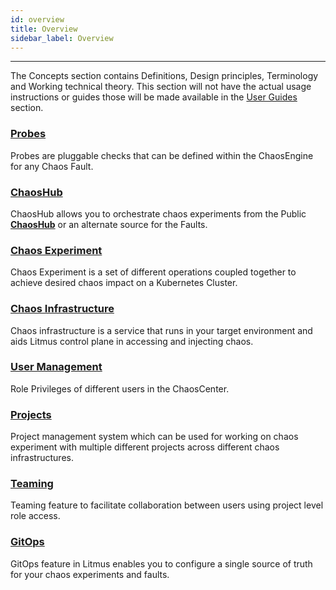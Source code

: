 ```yaml
---
id: overview
title: Overview
sidebar_label: Overview
---
```


---

The Concepts section contains Definitions, Design principles, Terminology and Working technical theory. This section will not have the actual usage instructions or guides those will be made available in the [User Guides](../user-guides/overview.md) section.

### [Probes](probes.md)

Probes are pluggable checks that can be defined within the ChaosEngine for any Chaos Fault.

### [ChaosHub](chaoshub.md)

ChaosHub allows you to orchestrate chaos experiments from the Public **[ChaosHub](http://hub.litmuschaos.io/)** or an alternate source for the Faults.

### [Chaos Experiment](chaos-workflow.md)

Chaos Experiment is a set of different operations coupled together to achieve desired chaos impact on a Kubernetes Cluster.

### [Chaos Infrastructure](infrastructure.md)

Chaos infrastructure is a service that runs in your target environment and aids Litmus control plane in accessing and injecting chaos.

### [User Management](user-management.md)

Role Privileges of different users in the ChaosCenter.

### [Projects](projects.md)

Project management system which can be used for working on chaos experiment with multiple different projects across different chaos infrastructures.

### [Teaming](probes.md)

Teaming feature to facilitate collaboration between users using project level role access.

### [GitOps](gitops.md)

GitOps feature in Litmus enables you to configure a single source of truth for your chaos experiments and faults.
